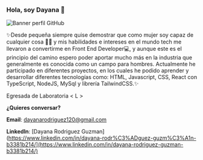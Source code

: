 ### Hola, soy Dayana 👋
![Banner perfil GitHub](https://github.com/dalejrg/dalejrg/blob/main/banner-readme.gif)

✨Desde pequeña siempre quise demostrar que como mujer soy capaz de cualquier cosa 👸🏻 y mis habilidades e intereses en el mundo tech me llevaron a convertirme en Front End Developer💻, y aunque este es el principio del camino espero poder aportar mucho más en la industria que generalmente es conocida como un campo para hombres. Actualmente he participado en diferentes proyectos, en los cuales he podido aprender y desarrollar diferentes tecnologías como: HTML, Javascript, CSS, React con TypeScript, NodeJS, MySql y librería TailwindCSS.✨

Egresada de Laboratoria < L >
  
**¿Quieres conversar?**
  
**Email**: dayanarodriguez120@gmail.com
  
**LinkedIn**: [Dayana Rodriguez Guzman](https://www.linkedin.com/in/dayana-rodr%C3%ADguez-guzm%C3%A1n-b3381b214/](https://www.linkedin.com/in/dayana-rodriguez-guzman-b3381b214/)
  

<!--
**dalejrg/dalejrg** is a ✨ _special_ ✨ repository because its `README.md` (this file) appears on your GitHub profile.

Here are some ideas to get you started:

- 🔭 I’m currently working on ...
- 🌱 I’m currently learning ...
- 👯 I’m looking to collaborate on ...
- 🤔 I’m looking for help with ...
- 💬 Ask me about ...
- 📫 How to reach me: ...
- 😄 Pronouns: ...
- ⚡ Fun fact: ...
-->
